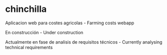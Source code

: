 chinchilla
==========

Aplicacion web para costes agricolas - Farming costs webapp

En construcción - Under construction

Actualmente en fase de analisis de requisitos técnicos - Currently analysing technical requirements
